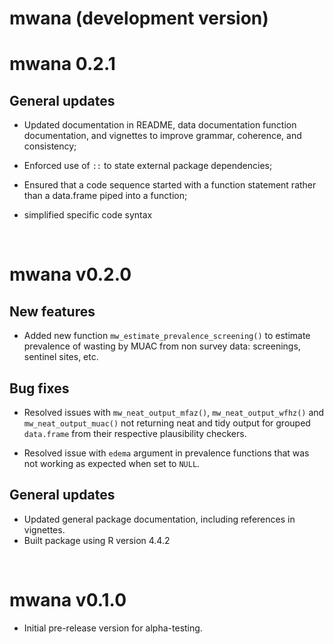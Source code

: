 # mwana (development version)

# mwana 0.2.1

## General updates

* Updated documentation in README, data documentation function documentation, and vignettes to improve grammar, coherence, and consistency;

* Enforced use of `::` to state external package dependencies;

* Ensured that a code sequence started with a function statement rather than a data.frame piped into a function;

* simplified specific code syntax

<br/>

# mwana v0.2.0

## New features

* Added new function `mw_estimate_prevalence_screening()` to estimate prevalence 
of wasting by MUAC from non survey data: screenings, sentinel sites, etc.

## Bug fixes

* Resolved issues with `mw_neat_output_mfaz()`, `mw_neat_output_wfhz()` and 
`mw_neat_output_muac()` not returning neat and tidy output for grouped `data.frame` from their respective plausibility checkers.

* Resolved issue with `edema` argument in prevalence functions that was not working as expected when set to `NULL`.

## General updates

* Updated general package documentation, including references in vignettes. 
* Built package using R version 4.4.2

<br/>

# mwana v0.1.0

* Initial pre-release version for alpha-testing.
